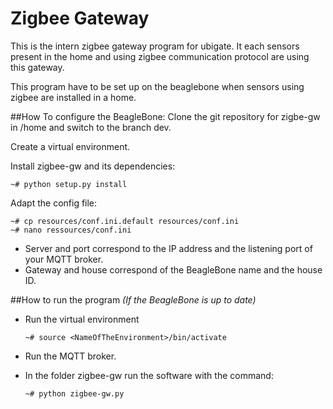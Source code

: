 Zigbee Gateway
==============

This is the intern zigbee gateway program for ubigate. It each sensors present in the home and using zigbee communication protocol are using this gateway.

This program have to be set up on the beaglebone when sensors using zigbee are installed in a home.

##How To configure the BeagleBone:
Clone the git repository for zigbe-gw in /home and switch to the branch dev.

Create a virtual environment.

Install zigbee-gw and its dependencies:
```
~# python setup.py install
```

Adapt the config file:
```
~# cp resources/conf.ini.default resources/conf.ini
~# nano ressources/conf.ini
```

* Server and port correspond to the IP address and the listening port of your MQTT broker.
* Gateway and house correspond of the BeagleBone name and the house ID.

##How to run the program
*(If the BeagleBone is up to date)*

* Run the virtual environment

  ```
  ~# source <NameOfTheEnvironment>/bin/activate
  ```
* Run the MQTT broker.
* In the folder zigbee-gw run the software with the command:

  ```
  ~# python zigbee-gw.py
  ```
